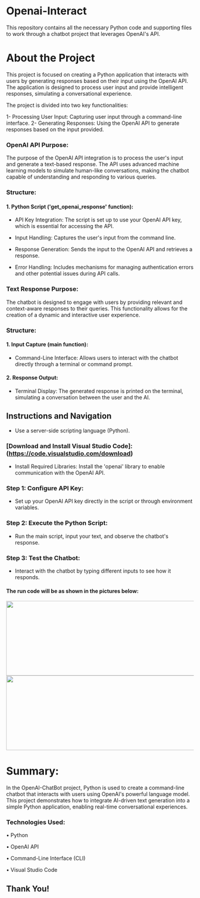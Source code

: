 # Openai-Interact

This repository contains all the necessary Python code and supporting files to work through a chatbot project that leverages OpenAI's API.


# About the Project

This project is focused on creating a Python application that interacts with users by generating responses based on their input using the OpenAI API. The application is designed to process user input and provide intelligent responses, simulating a conversational experience.

The project is divided into two key functionalities:

1- Processing User Input: Capturing user input through a command-line interface.
2- Generating Responses: Using the OpenAI API to generate responses based on the input provided.


### OpenAI API Purpose:

The purpose of the OpenAI API integration is to process the user's input and generate a text-based response. The API uses advanced machine learning models to simulate human-like conversations, making the chatbot capable of understanding and responding to various queries.


### Structure:

#### 1. Python Script ('get_openai_response' function):

- API Key Integration: The script is set up to use your OpenAI API key, which is essential for accessing the API.

- Input Handling: Captures the user's input from the command line.
  
- Response Generation: Sends the input to the OpenAI API and retrieves a response.
  
- Error Handling: Includes mechanisms for managing authentication errors and other potential issues during API calls.


### Text Response Purpose:

The chatbot is designed to engage with users by providing relevant and context-aware responses to their queries. This functionality allows for the creation of a dynamic and interactive user experience.


### Structure:

#### 1. Input Capture (main function):

- Command-Line Interface: Allows users to interact with the chatbot directly through a terminal or command prompt.
  
#### 2. Response Output:

- Terminal Display: The generated response is printed on the terminal, simulating a conversation between the user and the AI.


## Instructions and Navigation

- Use a server-side scripting language (Python).
  
### [Download and Install Visual Studio Code]: (https://code.visualstudio.com/download)

- Install Required Libraries: Install the 'openai' library to enable communication with the OpenAI API.
  
### Step 1: Configure API Key:

- Set up your OpenAI API key directly in the script or through environment variables.

  
### Step 2: Execute the Python Script:

- Run the main script, input your text, and observe the chatbot's response.


### Step 3: Test the Chatbot:

- Interact with the chatbot by typing different inputs to see how it responds.


#### The run code will be as shown in the pictures below:

<div> 
   
<img src="https://github.com/user-attachments/assets/ece1cb26-2c59-46e3-b9c3-13cfe0429056" width="1100" height="200">

<img src="https://github.com/user-attachments/assets/af5405da-2321-4089-a5aa-31b41c69914b" width="1400" height="200">

</div>
   
   
# Summary:

In the OpenAI-ChatBot project, Python is used to create a command-line chatbot that interacts with users using OpenAI's powerful language model. This project demonstrates how to integrate AI-driven text generation into a simple Python application, enabling real-time conversational experiences.


### Technologies Used:

•	Python

•	OpenAI API

•	Command-Line Interface (CLI)

•	Visual Studio Code


## Thank You!

